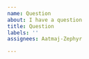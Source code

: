 ```yaml
---
name: Question
about: I have a question
title: Question
labels: ''
assignees: Aatmaj-Zephyr

---
```



